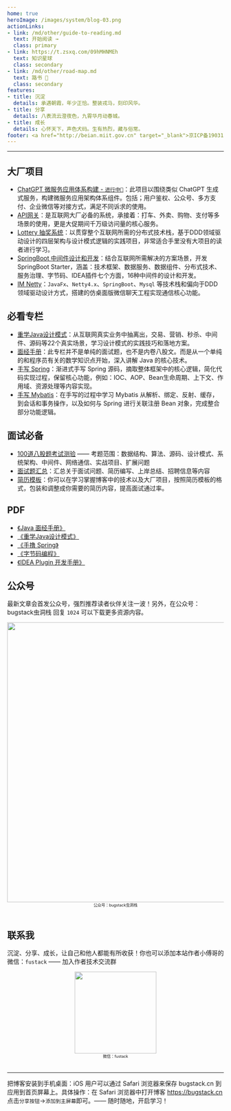 ```yaml
---
home: true
heroImage: /images/system/blog-03.png
actionLinks:
- link: /md/other/guide-to-reading.md
  text: 开始阅读 →
  class: primary
- link: https://t.zsxq.com/09hMHNMEh
  text: 知识星球
  class: secondary  
- link: /md/other/road-map.md
  text: 路书 👣
  class: secondary   
features:
- title: 沉淀
  details: 承遇朝霞，年少正恰。整装戎马，刻印风华。
- title: 分享
  details: 八表流云澄夜色，九霄华月动春城。
- title: 成长
  details: 心怀天下，声色犬码。生有热烈，藏与俗常。
footer: <a href="http://beian.miit.gov.cn" target="_blank">京ICP备19031103号-1</a> | <a target="_blank" href="http://www.beian.gov.cn/portal/registerSystemInfo?recordcode=11030102010881" style="display:inline-block;text-decoration:none;height:20px;line-height:20px;"><img src="https://bugstack.cn/assets/images/beian.png" style="float:left;"/><p style="float:left;height:20px;line-height:20px;margin-top:5px; color:#939393;">京公网安备 11030102010881号</p></a> | GPL Licensed | Copyright © 2019 小傅哥，All rights reserved. 
---
```


---
## 大厂项目

- [ChatGPT 微服务应用体系构建 - `进行中👣`](https://bugstack.cn/md/project/chatgpt/chatgpt.html)：此项目以围绕类似 ChatGPT 生成式服务，构建微服务应用架构体系组件。包括；用户鉴权、公众号、多方支付、企业微信等对接方式，满足不同诉求的使用。
- [API网关](https://bugstack.cn/md/assembly/api-gateway/2022-08-12-%E5%BC%80%E7%AF%87%EF%BC%9A%E5%A6%82%E6%9E%9C%E8%AE%A9%E6%88%91%E8%AE%BE%E8%AE%A1%E4%B8%80%E5%A5%97%EF%BC%8CTPS%E7%99%BE%E4%B8%87%E7%BA%A7API%E7%BD%91%E5%85%B3.html)：是互联网大厂必备的系统，承接着：打车、外卖、购物、支付等多场景的使用，更是大促期间千万级访问量的核心服务。
- [Lottery 抽奖系统](https://bugstack.cn/md/project/lottery/introduce/Lottery%E6%8A%BD%E5%A5%96%E7%B3%BB%E7%BB%9F.html)：以贯穿整个互联网所需的分布式技术栈，基于DDD领域驱动设计的四层架构与设计模式逻辑的实践项目，非常适合手里没有大项目的读者进行学习。
- [SpringBoot 中间件设计和开发](https://bugstack.cn/md/project/springboot-middleware/2021-03-31-%E3%80%8ASpringBoot%20%E4%B8%AD%E9%97%B4%E4%BB%B6%E8%AE%BE%E8%AE%A1%E5%92%8C%E5%BC%80%E5%8F%91%E3%80%8B%E4%B8%93%E6%A0%8F%E5%B0%8F%E5%86%8C%E4%B8%8A%E7%BA%BF%E5%95%A6%EF%BC%81.html)：结合互联网所需解决的方案场景，开发 SpringBoot Starter，涵盖：技术框架、数据服务、数据组件、分布式技术、服务治理、字节码、IDEA插件七个方面，16种中间件的设计和开发。
- [IM Netty](https://bugstack.cn/md/project/im/2020-03-04-%E3%80%8ANetty+JavaFx%E5%AE%9E%E6%88%98%EF%BC%9A%E4%BB%BF%E6%A1%8C%E9%9D%A2%E7%89%88%E5%BE%AE%E4%BF%A1%E8%81%8A%E5%A4%A9%E3%80%8B.html)：`JavaFx`、`Netty4.x`、`SpringBoot`、`Mysql` 等技术栈和偏向于DDD领域驱动设计方式，搭建的仿桌面版微信聊天工程实现通信核心功能。

## 必看专栏

- [重学Java设计模式](https://bugstack.cn/md/develop/design-pattern/2020-05-20-%E9%87%8D%E5%AD%A6Java%E8%AE%BE%E8%AE%A1%E6%A8%A1%E5%BC%8F%E3%80%8A%E5%AE%9E%E6%88%98%E5%B7%A5%E5%8E%82%E6%96%B9%E6%B3%95%E6%A8%A1%E5%BC%8F%E3%80%8B.html)：从互联网真实业务中抽离出，交易、营销、秒杀、中间件、源码等22个真实场景，学习设计模式的实践技巧和落地方案。
- [面经手册](https://bugstack.cn/md/java/interview/2020-07-28-%E9%9D%A2%E7%BB%8F%E6%89%8B%E5%86%8C%20%C2%B7%20%E5%BC%80%E7%AF%87%E3%80%8A%E9%9D%A2%E8%AF%95%E5%AE%98%E9%83%BD%E9%97%AE%E6%88%91%E5%95%A5%E3%80%8B.html)：此专栏并不是单纯的面试题，也不是内卷八股文。而是从一个单纯的和程序员有关的数学知识点开始，深入讲解 Java 的核心技术。
- [手写 Spring](https://bugstack.cn/md/spring/develop-spring/2021-05-16-%E7%AC%AC1%E7%AB%A0%EF%BC%9A%E5%BC%80%E7%AF%87%E4%BB%8B%E7%BB%8D%EF%BC%8C%E6%89%8B%E5%86%99Spring%E8%83%BD%E7%BB%99%E4%BD%A0%E5%B8%A6%E6%9D%A5%E4%BB%80%E4%B9%88%EF%BC%9F.html)：渐进式手写 Spring 源码，摘取整体框架中的核心逻辑，简化代码实现过程，保留核心功能，例如：IOC、AOP、Bean生命周期、上下文、作用域、资源处理等内容实现。
- [手写 Mybatis](https://bugstack.cn/md/spring/develop-mybatis/2022-03-20-%E7%AC%AC1%E7%AB%A0%EF%BC%9A%E5%BC%80%E7%AF%87%E4%BB%8B%E7%BB%8D%EF%BC%8C%E6%89%8B%E5%86%99Mybatis%E8%83%BD%E7%BB%99%E4%BD%A0%E5%B8%A6%E6%9D%A5%E4%BB%80%E4%B9%88%EF%BC%9F.html)：在手写的过程中学习 Mybatis 从解析、绑定、反射、缓存，到会话和事务操作，以及如何与 Spring 进行关联注册 Bean 对象，完成整合部分功能逻辑。

## 面试必备

- [100道八股题考试测验](https://bugstack.cn/md/zsxq/material/exam.html) —— 考题范围：数据结构、算法、源码、设计模式、系统架构、中间件、网络通信、实战项目、扩展问题
- [面试题汇总](https://bugstack.cn/md/zsxq/material/interview.html)：汇总关于面试问题、简历编写、上岸总结、招聘信息等内容
- [简历模板](http://pan.bugstack.cn/?dl=0599585a4e691adc7137ea9cb25c087f)：你可以在学习掌握博客中的技术以及大厂项目，按照简历模板的格式，包装和调整成你需要的简历内容，提高面试通过率。

## PDF

- [《Java 面经手册》](https://download.csdn.net/download/Yao__Shun__Yu/14932325)
- [《重学Java设计模式》](https://download.csdn.net/download/Yao__Shun__Yu/19265731)
- [《手撸 Spring》](https://download.csdn.net/download/Yao__Shun__Yu/21009038)
- [《字节码编程》](https://download.csdn.net/download/Yao__Shun__Yu/12505051)
- [《IDEA Plugin 开发手册》](https://download.csdn.net/download/Yao__Shun__Yu/77484299)

## 公众号

最新文章会首发公众号，强烈推荐读者伙伴关注一波！另外，在公众号：bugstack虫洞栈 回复 `1024` 可以下载更多资源内容。

<div align="center">
    <img src="https://bugstack.cn/images/system/resources-xiaofuge.png?raw=true" width="650px">
    <div style="font-size: 9px;">公众号：bugstack虫洞栈</div>
    <br/>
</div>

## 联系我

沉淀、分享、成长，让自己和他人都能有所收获！你也可以添加本站作者小傅哥的微信：`fustack` —— 加入作者技术交流群

<div align="center">
    <img src="https://bugstack.cn/images/personal/fustack.png?raw=true" width="190" height="190">
    <div style="font-size: 9px;">微信：fustack</div>
    <br/>
</div>

---

把博客安装到手机桌面：iOS 用户可以通过 Safari 浏览器来保存 bugstack.cn 到应用到首页屏幕上。具体操作：在 Safari 浏览器中打开博客 https://bugstack.cn 点击`分享按钮`->`添加到主屏幕`即可。—— 随时随地，开启学习！

                                                                                                                                                                                                   
